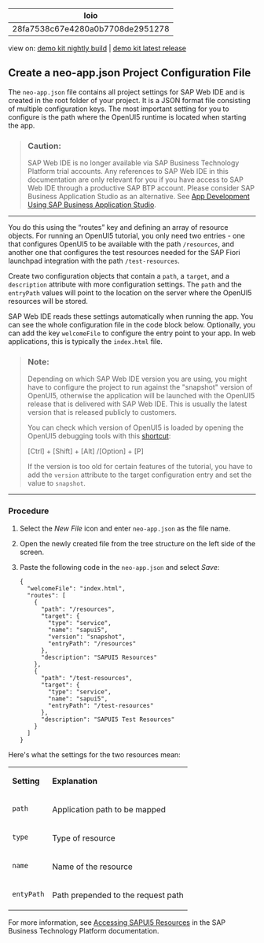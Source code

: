 <!-- loio28fa7538c67e4280a0b7708de2951278 -->

| loio |
| -----|
| 28fa7538c67e4280a0b7708de2951278 |

<div id="loio">

view on: [demo kit nightly build](https://sdk.openui5.org/nightly/#/topic/28fa7538c67e4280a0b7708de2951278) | [demo kit latest release](https://sdk.openui5.org/topic/28fa7538c67e4280a0b7708de2951278)</div>

## Create a neo-app.json Project Configuration File

The `neo-app.json` file contains all project settings for SAP Web IDE and is created in the root folder of your project. It is a JSON format file consisting of multiple configuration keys. The most important setting for you to configure is the path where the OpenUI5 runtime is located when starting the app.

> ### Caution:  
> SAP Web IDE is no longer available via SAP Business Technology Platform trial accounts. Any references to SAP Web IDE in this documentation are only relevant for you if you have access to SAP Web IDE through a productive SAP BTP account. Please consider SAP Business Application Studio as an alternative. See [App Development Using SAP Business Application Studio](App_Development_Using_SAP_Business_Application_Studio_6bbad66.md).

***

You do this using the “routes” key and defining an array of resource objects. For running an OpenUI5 tutorial, you only need two entries - one that configures OpenUI5 to be available with the path `/resources`, and another one that configures the test resources needed for the SAP Fiori launchpad integration with the path `/test-resources`.

Create two configuration objects that contain a `path`, a `target`, and a `description` attribute with more configuration settings. The `path` and the `entryPath` values will point to the location on the server where the OpenUI5 resources will be stored.

SAP Web IDE reads these settings automatically when running the app. You can see the whole configuration file in the code block below. Optionally, you can add the key `welcomeFile` to configure the entry point to your app. In web applications, this is typically the `index.html` file.

> ### Note:  
> Depending on which SAP Web IDE version you are using, you might have to configure the project to run against the "snapshot" version of OpenUI5, otherwise the application will be launched with the OpenUI5 release that is delivered with SAP Web IDE. This is usually the latest version that is released publicly to customers.
> 
> You can check which version of OpenUI5 is loaded by opening the OpenUI5 debugging tools with this [shortcut](Keyboard_Shortcuts_for_OpenUI5_Tools_154844c.md):
> 
> [Ctrl\] + [Shift\] + [Alt\] /[Option\] + [P\] 
> 
> If the version is too old for certain features of the tutorial, you have to add the `version` attribute to the target configuration entry and set the value to `snapshot`.

***

### Procedure

1.  Select the *New File* icon and enter `neo-app.json` as the file name.
2.  Open the newly created file from the tree structure on the left side of the screen.
3.  Paste the following code in the `neo-app.json` and select *Save*:

    ```
    {
      "welcomeFile": "index.html",
      "routes": [
        {
          "path": "/resources",
          "target": {
            "type": "service",
            "name": "sapui5",
            "version": "snapshot",
            "entryPath": "/resources"
          },
          "description": "SAPUI5 Resources"
        },
        {
          "path": "/test-resources",
          "target": {
            "type": "service",
            "name": "sapui5",
            "entryPath": "/test-resources"
          },
          "description": "SAPUI5 Test Resources"
        }
      ]
    }
    ```


Here's what the settings for the two resources mean:


<table>
<tr>
<td valign="top">

**Setting**



</td>
<td valign="top">

**Explanation**



</td>
</tr>
<tr>
<td valign="top">

`path`



</td>
<td valign="top">

Application path to be mapped



</td>
</tr>
<tr>
<td valign="top">

`type`



</td>
<td valign="top">

Type of resource



</td>
</tr>
<tr>
<td valign="top">

`name`



</td>
<td valign="top">

Name of the resource



</td>
</tr>
<tr>
<td valign="top">

`entyPath`



</td>
<td valign="top">

Path prepended to the request path



</td>
</tr>
</table>

For more information, see [Accessing SAPUI5 Resources](https://help.sap.com/viewer/ea72206b834e4ace9cd834feed6c0e09/Cloud/en-US/d18a9b0739264a4dbd0acbbc0232d614.html) in the SAP Business Technology Platform documentation.

